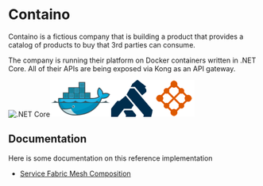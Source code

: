 Containo
===========================

Containo is a fictious company that is building a product that provides a catalog of products to buy that 3rd parties can consume.

The company is running their platform on Docker containers written in .NET Core. All of their APIs are being exposed via Kong as an API gateway.


![.NET Core](./media/dotnet.png)![Docker](./media/docker-logo.png)![Kong](./media/kong-logo.png)![Azure Service Fabric Mesh](./media/service-fabric-mesh-logo.png)

## Documentation
Here is some documentation on this reference implementation
- [Service Fabric Mesh Composition](./docs/service-fabric-mesh-composition.md)
